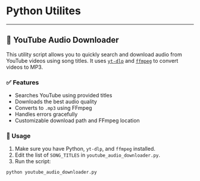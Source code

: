 # Python Utilites

------

## 🎵 YouTube Audio Downloader

This utility script allows you to quickly search and download audio from YouTube videos using song titles. It uses [`yt-dlp`](https://github.com/yt-dlp/yt-dlp) and [`ffmpeg`](https://ffmpeg.org/) to convert videos to MP3.

### ✅ Features

- Searches YouTube using provided titles
- Downloads the best audio quality
- Converts to `.mp3` using FFmpeg
- Handles errors gracefully
- Customizable download path and FFmpeg location

### 🚀 Usage

1. Make sure you have Python, `yt-dlp`, and `ffmpeg` installed.
2. Edit the list of `SONG_TITLES` in `youtube_audio_downloader.py`.
3. Run the script:

```bash
python youtube_audio_downloader.py
```

